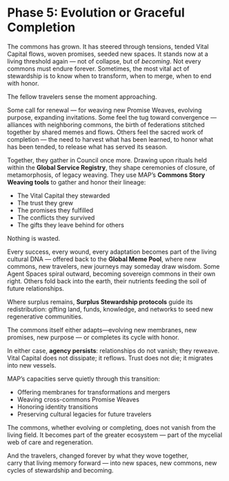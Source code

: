 # Phase 5: Evolution or Graceful Completion

The commons has grown.  It has steered through tensions, tended Vital Capital flows, woven promises, seeded new spaces. It stands now at a living threshold again — not of collapse, but of *becoming*. Not every commons must endure forever. Sometimes, the most vital act of stewardship is to know when to transform, when to merge, when to end with honor.

The fellow travelers sense the moment approaching.

Some call for renewal — for weaving new Promise Weaves, evolving purpose, expanding invitations. Some feel the tug toward convergence — alliances with neighboring commons, the birth of federations stitched together by shared memes and flows. Others feel the sacred work of completion — the need to harvest what has been learned, to honor what has been tended, to release what has served its season.

Together, they gather in Council once more. Drawing upon rituals held within the **Global Service Registry**, they shape ceremonies of closure, of metamorphosis, of legacy weaving. They use MAP’s **Commons Story Weaving tools** to gather and honor their lineage:

- The Vital Capital they stewarded
- The trust they grew
- The promises they fulfilled
- The conflicts they survived
- The gifts they leave behind for others

Nothing is wasted.

Every success, every wound, every adaptation becomes part of the living cultural DNA — offered back to the **Global Meme Pool**, where new commons, new travelers, new journeys may someday draw wisdom. Some Agent Spaces spiral outward, becoming sovereign commons in their own right. Others fold back into the earth, their nutrients feeding the soil of future relationships.

Where surplus remains, **Surplus Stewardship protocols** guide its redistribution: gifting land, funds, knowledge, and networks to seed new regenerative communities.

The commons itself either adapts—evolving new membranes, new promises, new purpose — or completes its cycle with honor.

In either case, **agency persists**: relationships do not vanish; they reweave. Vital Capital does not dissipate; it reflows. Trust does not die; it migrates into new vessels.

MAP’s capacities serve quietly through this transition:

- Offering membranes for transformations and mergers
- Weaving cross-commons Promise Weaves
- Honoring identity transitions
- Preserving cultural legacies for future travelers

The commons, whether evolving or completing, does not vanish from the living field. It becomes part of the greater ecosystem — part of the mycelial web of care and regeneration.

And the travelers, changed forever by what they wove together,  
carry that living memory forward — into new spaces, new commons, new cycles of stewardship and becoming.